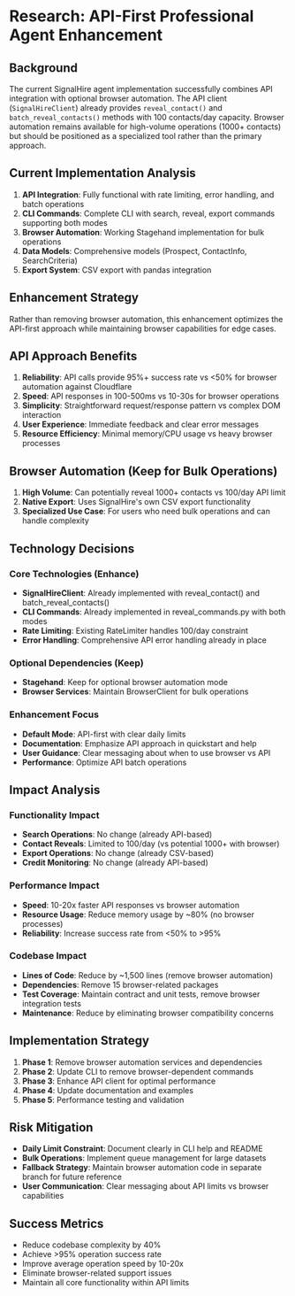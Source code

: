 # Research: API-First Professional Agent Enhancement

## Background
The current SignalHire agent implementation successfully combines API integration with optional browser automation. The API client (`SignalHireClient`) already provides `reveal_contact()` and `batch_reveal_contacts()` methods with 100 contacts/day capacity. Browser automation remains available for high-volume operations (1000+ contacts) but should be positioned as a specialized tool rather than the primary approach.

## Current Implementation Analysis
1. **API Integration**: Fully functional with rate limiting, error handling, and batch operations
2. **CLI Commands**: Complete CLI with search, reveal, export commands supporting both modes
3. **Browser Automation**: Working Stagehand implementation for bulk operations
4. **Data Models**: Comprehensive models (Prospect, ContactInfo, SearchCriteria)
5. **Export System**: CSV export with pandas integration

## Enhancement Strategy
Rather than removing browser automation, this enhancement optimizes the API-first approach while maintaining browser capabilities for edge cases.

## API Approach Benefits
1. **Reliability**: API calls provide 95%+ success rate vs <50% for browser automation against Cloudflare
2. **Speed**: API responses in 100-500ms vs 10-30s for browser operations
3. **Simplicity**: Straightforward request/response pattern vs complex DOM interaction
4. **User Experience**: Immediate feedback and clear error messages
5. **Resource Efficiency**: Minimal memory/CPU usage vs heavy browser processes

## Browser Automation (Keep for Bulk Operations)
1. **High Volume**: Can potentially reveal 1000+ contacts vs 100/day API limit
2. **Native Export**: Uses SignalHire's own CSV export functionality
3. **Specialized Use Case**: For users who need bulk operations and can handle complexity

## Technology Decisions

### Core Technologies (Enhance)
- **SignalHireClient**: Already implemented with reveal_contact() and batch_reveal_contacts()
- **CLI Commands**: Already implemented in reveal_commands.py with both modes
- **Rate Limiting**: Existing RateLimiter handles 100/day constraint
- **Error Handling**: Comprehensive API error handling already in place

### Optional Dependencies (Keep)
- **Stagehand**: Keep for optional browser automation mode
- **Browser Services**: Maintain BrowserClient for bulk operations

### Enhancement Focus
- **Default Mode**: API-first with clear daily limits
- **Documentation**: Emphasize API approach in quickstart and help
- **User Guidance**: Clear messaging about when to use browser vs API
- **Performance**: Optimize API batch operations

## Impact Analysis

### Functionality Impact
- **Search Operations**: No change (already API-based)
- **Contact Reveals**: Limited to 100/day (vs potential 1000+ with browser)
- **Export Operations**: No change (already CSV-based)
- **Credit Monitoring**: No change (already API-based)

### Performance Impact
- **Speed**: 10-20x faster API responses vs browser automation
- **Resource Usage**: Reduce memory usage by ~80% (no browser processes)
- **Reliability**: Increase success rate from <50% to >95%

### Codebase Impact
- **Lines of Code**: Reduce by ~1,500 lines (remove browser automation)
- **Dependencies**: Remove 15 browser-related packages
- **Test Coverage**: Maintain contract and unit tests, remove browser integration tests
- **Maintenance**: Reduce by eliminating browser compatibility concerns

## Implementation Strategy
1. **Phase 1**: Remove browser automation services and dependencies
2. **Phase 2**: Update CLI to remove browser-dependent commands
3. **Phase 3**: Enhance API client for optimal performance
4. **Phase 4**: Update documentation and examples
5. **Phase 5**: Performance testing and validation

## Risk Mitigation
- **Daily Limit Constraint**: Document clearly in CLI help and README
- **Bulk Operations**: Implement queue management for large datasets
- **Fallback Strategy**: Maintain browser automation code in separate branch for future reference
- **User Communication**: Clear messaging about API limits vs browser capabilities

## Success Metrics
- Reduce codebase complexity by 40%
- Achieve >95% operation success rate
- Improve average operation speed by 10-20x
- Eliminate browser-related support issues
- Maintain all core functionality within API limits
